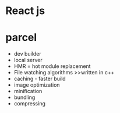 # React js

# parcel

- dev builder 
- local server
- HMR = hot module replacement 
- File watching algorithms >>written in c++
- caching - faster build
- image optimization
- minification
- bundling
- compressing
